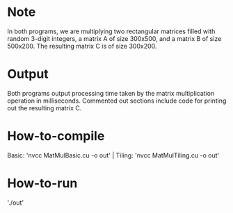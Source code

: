 # Note
In both programs, we are multiplying two rectangular matrices filled with random 3-digit integers, a matrix A of size 300x500, and a matrix B of size 500x200. The resulting matrix C is of size 300x200.

# Output
Both programs output processing time taken by the matrix multiplication operation in milliseconds. Commented out sections include code for printing out the resulting matrix C.

# How-to-compile
Basic: 'nvcc MatMulBasic.cu -o out' | Tiling: 'nvcc MatMulTiling.cu -o out'

# How-to-run
'./out'
